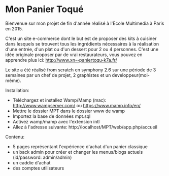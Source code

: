 Mon Panier Toqué
========================

Bienvenue sur mon projet de fin d'année réalisé à l'Ecole Multimedia à Paris en 2015.

C'est un site e-commerce dont le but est de proposer des kits à cuisiner dans lesquels se trouvent tous les ingrédients nécessaires à la réalisation d'une entrée, d'un plat ou d'un dessert pour 2 ou 4 personnes. C'est une idée originale proposer par de vrai restaurateurs, vous pouvez en apprendre plus ici: http://www.xn--paniertoqu-k7a.fr/

Le site a été réalisé from scratch en symphony 2.6 sur une période de 3 semaines par un chef de projet, 2 graphistes et un developpeur(moi-même).

Installation:

- Téléchargez et installez Wamp/Mamp (mac): http://www.wampserver.com/ ou https://www.mamp.info/en/
- Mettre le dossier MPT dans le dossier www de wamp
- Importez la base de données mpt.sql
- Activez wamp/mamp avec l'extension intl
- Allez à l'adresse suivante: http://localhost/MPT/web/app.php/accueil

Contenu:

- 5 pages représentant l'expérience d'achat d'un panier classique
- un back admin pour créer et changer les menus/blogs actuels (id/password: admin/admin)
- un caddie d'achat
- des comptes utilisateurs
